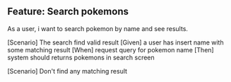 ## Feature: Search pokemons
As a user, i want to search pokemon by name and see results.

[Scenario] The search find valid result
[Given] a user has insert name with some matching result
[When] request query for pokemon name
[Then] system should returns pokemons in search screen

[Scenario] Don't find any matching result